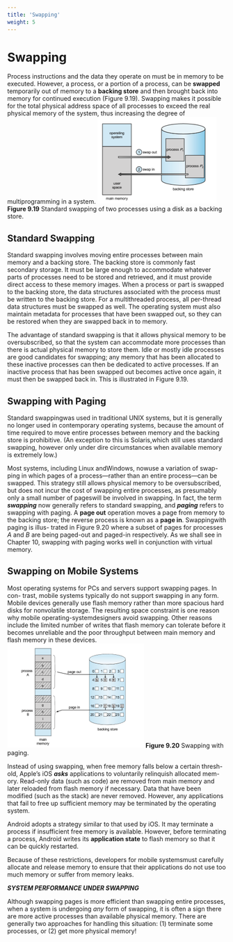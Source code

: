 ```yaml
---
title: 'Swapping'
weight: 5
---
```


# Swapping

Process instructions and the data they operate on must be in memory to be executed. However, a process, or a portion of a process, can be **swapped** temporarily out of memory to a **backing store** and then brought back into memory for continued execution (Figure 9.19). Swapping makes it possible for the total physical address space of all processes to exceed the real physical memory of the system, thus increasing the degree of multiprogramming in a system.
![Alt text](image-20.png)
**Figure 9.19** Standard swapping of two processes using a disk as a backing store.  

## Standard Swapping

Standard swapping involves moving entire processes between main memory and a backing store. The backing store is commonly fast secondary storage. It must be large enough to accommodate whatever parts of processes need to be stored and retrieved, and it must provide direct access to these memory images. When a process or part is swapped to the backing store, the data structures associated with the process must be written to the backing store. For a multithreaded process, all per-thread data structures must be swapped as well. The operating system must also maintain metadata for processes that have been swapped out, so they can be restored when they are swapped back in to memory.

The advantage of standard swapping is that it allows physical memory to be oversubscribed, so that the system can accommodate more processes than there is actual physical memory to store them. Idle or mostly idle processes are good candidates for swapping; any memory that has been allocated to these inactive processes can then be dedicated to active processes. If an inactive process that has been swapped out becomes active once again, it must then be swapped back in. This is illustrated in Figure 9.19.

## Swapping with Paging

Standard swappingwas used in traditional UNIX systems, but it is generally no longer used in contemporary operating systems, because the amount of time required to move entire processes between memory and the backing store is prohibitive. (An exception to this is Solaris,which still uses standard swapping, however only under dire circumstances when available memory is extremely low.)

Most systems, including Linux andWindows, nowuse a variation of swap- ping in which pages of a process—rather than an entire process—can be swapped. This strategy still allows physical memory to be oversubscribed, but does not incur the cost of swapping entire processes, as presumably only a small number of pageswill be involved in swapping. In fact, the term **_swapping_** now generally refers to standard swapping, and **_paging_** refers to swapping with paging. A **page out** operation moves a page from memory to the backing store; the reverse process is known as a **page in**. Swappingwith paging is illus- trated in Figure 9.20 where a subset of pages for processes _A_ and _B_ are being paged-out and paged-in respectively. As we shall see in Chapter 10, swapping with paging works well in conjunction with virtual memory.

## Swapping on Mobile Systems

Most operating systems for PCs and servers support swapping pages. In con- trast, mobile systems typically do not support swapping in any form. Mobile devices generally use flash memory rather than more spacious hard disks for nonvolatile storage. The resulting space constraint is one reason why mobile operating-systemdesigners avoid swapping. Other reasons include the limited number of writes that flash memory can tolerate before it becomes unreliable and the poor throughput between main memory and flash memory in these devices.  
![Alt text](image-21.png)
**Figure 9.20** Swapping with paging.

Instead of using swapping, when free memory falls below a certain thresh- old, Apple’s iOS **_asks_** applications to voluntarily relinquish allocated mem- ory. Read-only data (such as code) are removed from main memory and later reloaded from flash memory if necessary. Data that have been modified (such as the stack) are never removed. However, any applications that fail to free up sufficient memory may be terminated by the operating system.

Android adopts a strategy similar to that used by iOS. It may terminate a process if insufficient free memory is available. However, before terminating a process, Android writes its **application state** to flash memory so that it can be quickly restarted.

Because of these restrictions, developers for mobile systemsmust carefully allocate and release memory to ensure that their applications do not use too much memory or suffer from memory leaks.

**_SYSTEM PERFORMANCE UNDER SWAPPING_**

Although swapping pages is more efficient than swapping entire processes, when a system is undergoing _any_ form of swapping, it is often a sign there are more active processes than available physical memory. There are generally two approaches for handling this situation: (1) terminate some processes, or (2) get more physical memory!  